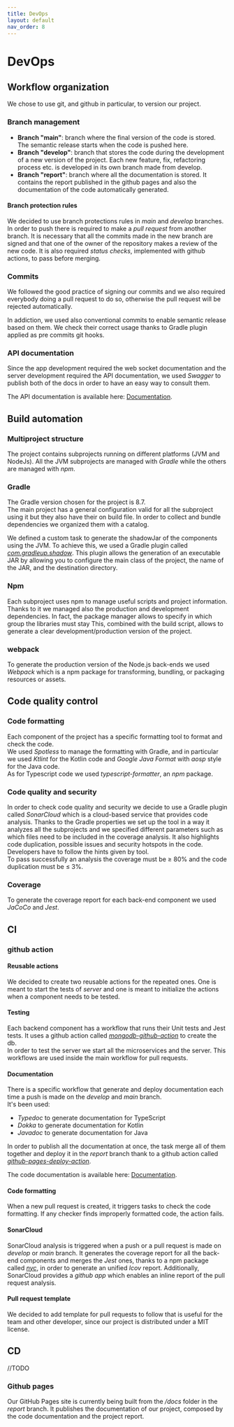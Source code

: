 ```yaml
---
title: DevOps
layout: default
nav_order: 8
---
```

# DevOps

## Workflow organization
We chose to use git, and github in particular, to version our project.  
### Branch management
* **Branch "main"**: branch where the final version of the code is stored. The semantic release starts when the code is pushed here.
* **Branch "develop"**: branch that stores the code during the development of a new version of the project. Each new feature, fix, refactoring process etc. is developed in its own branch made from develop.
* **Branch "report"**: branch where all the documentation is stored. It contains the report published in the github pages and also the documentation of the code automatically generated.

#### Branch protection rules
We decided to use branch protections rules in *main* and *develop* branches.  
In order to push there is required to make a *pull request* from another branch. It is necessary that all the commits made in the new branch are signed and that one of the owner of the repository makes a review of the new code. It is also required *status checks*, implemented with github actions, to pass before merging.

### Commits
We followed the good practice of signing our commits and we also required everybody doing a pull request to do so, otherwise the pull request will be rejected automatically.  

In addiction, we used also conventional commits to enable semantic release based on them. We check their correct usage thanks to Gradle plugin applied as pre commits git hooks.

### API documentation
Since the app development required the web socket documentation and the server development required the API documentation, we used *Swagger* to publish both of the docs in order to have an easy way to consult them.

The API documentation is available here: [Documentation](./docs/documentation.md).

## Build automation
### Multiproject structure
The project contains subprojects running on different platforms (JVM and NodeJs). All the JVM subprojects are managed with *Gradle* while the others are managed with *npm*.

### Gradle
The Gradle version chosen for the project is 8.7.  
The main project has a general configuration valid for all the subproject using it but they also have their on build file.
In order to collect and bundle dependencies we organized them with a catalog.

We defined a custom task to generate the shadowJar of the components using the JVM. To achieve this, we used a Gradle plugin called *[com.gradleup.shadow](https://plugins.gradle.org/plugin/com.gradleup.shadow)*. This plugin allows the generation of an executable JAR by allowing you to configure the main class of the project, the name of the JAR, and the destination directory.

### Npm
Each subproject uses npm to manage useful scripts and project information. 
Thanks to it we managed also the production and development dependencies. In fact, the package manager allows to specify in which group the libraries must stay
This, combined with the build script, allows to generate a clear development/production version of the project. 

### webpack
To generate the production version of the Node.js back-ends we used *Webpack* which is a npm package for transforming, bundling, or packaging resources or assets.

## Code quality control
### Code formatting
Each component of the project has a specific formatting tool to format and check the code.  
We used *Spotless* to manage the formatting with Gradle, and in particular we used *Ktlint* for the Kotlin code and *Google Java Format* with *aosp* style for the Java code.  
As for Typescript code we used *typescript-formatter*, an *npm* package.

### Code quality and security
In order to check code quality and security we decide to use a Gradle plugin called *SonarCloud* which is a cloud-based service that provides code analysis. Thanks to the Gradle properties we set up the tool in a way it analyzes all the subprojects and we specified different parameters such as which files need to be included in the coverage analysis.
It also highlights code duplication, possible issues and security hotspots in the code. Developers have to follow the hints given by tool.  
To pass successfully an analysis the coverage must be &ge; 80% and the code duplication must be &le; 3%.

### Coverage
To generate the coverage report for each back-end component we used *JaCoCo* and *Jest*.

## CI

### github action

#### Reusable actions
We decided to create two reusable actions for the repeated ones. One is meant to start the tests of *server* and one is meant to initialize the actions when a component needs to be tested.

#### Testing
Each backend component has a workflow that runs their Unit tests and Jest tests. It uses a github action called *[mongodb-github-action](https://github.com/supercharge/mongodb-github-action)* to create the db.    
In order to test the server we start all the microservices and the server.
This workflows are used inside the main workflow for pull requests.

#### Documentation
There is a specific workflow that generate and deploy documentation each time a push is made on the *develop* and *main* branch.  
It's been used:
* *Typedoc* to generate documentation for TypeScript
* *Dokka* to generate documentation for Kotlin
* *Javadoc* to generate documentation for Java  

In order to publish all the documentation at once, the task merge all of them together and deploy it in the *report* branch thank to a github action called *[github-pages-deploy-action](https://github.com/JamesIves/github-pages-deploy-action)*.

The code documentation is available here: [Documentation](./docs/documentation.md).

#### Code formatting
When a new pull request is created, it triggers tasks to check the code formatting. If any checker finds improperly formatted code, the action fails.

#### SonarCloud
SonarCloud analysis is triggered when a push or a pull request is made on *develop* or *main* branch. It generates the coverage report for all the back-end components and merges the *Jest* ones, thanks to a npm package called *[nyc](https://www.npmjs.com/package/nyc)*, in order to generate an unified *lcov* report.
Additionally, SonarCloud provides a *github app* which enables an inline report of the pull request analysis.

#### Pull request template
We decided to add template for pull requests to follow that is useful for the team and other developer, since our project is distributed under a MIT license.

## CD
//TODO 

### Github pages
Our GitHub Pages site is currently being built from the */docs* folder in the *report* branch. It publishes the documentation of our project, composed by the code documentation and the project report.
